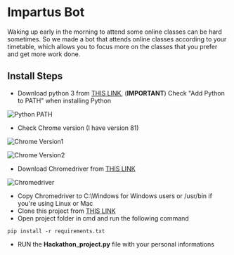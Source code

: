 # Impartus Bot

Waking up early in the morning to attend some online classes can be hard sometimes. So we made a bot that attends online classes according to your timetable, which allows you to focus more on the classes that you prefer and get more work done.


## Install Steps
  
- Download python 3 from [THIS LINK](https://www.python.org/downloads), (**IMPORTANT**) Check "Add Python to PATH" when installing Python

![Python PATH](https://i.imgur.com/YNqlFgS.png)

- Check Chrome version (I have version 81)

![Chrome Version1](https://i.imgur.com/AJoCRlC.png)

![Chrome Version2](https://i.imgur.com/YU2wutY.png)

- Download Chromedriver from [THIS LINK](https://chromedriver.chromium.org/downloads)

![Chromedriver](https://i.imgur.com/3Ti5b6q.png)

- Copy Chromedriver to C:\Windows for Windows users or /usr/bin if you're using Linux or Mac
- Clone this project from [THIS LINK](https://github.com/ri-git/Hackathon_demo.git)
- Open project folder in cmd and run the following command
```
pip install -r requirements.txt
```
- RUN the **Hackathon_project.py** file with your personal informations


